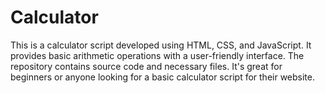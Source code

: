 # Calculator
This is a calculator script developed using HTML, CSS, and JavaScript. It provides basic arithmetic operations with a user-friendly interface. The repository contains source code and necessary files. It's great for beginners or anyone looking for a basic calculator script for their website.

